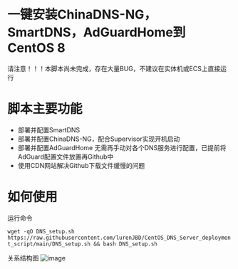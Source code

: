 # 一键安装ChinaDNS-NG，SmartDNS，AdGuardHome到CentOS 8
请注意！！！本脚本尚未完成，存在大量BUG，不建议在实体机或ECS上直接运行

# 脚本主要功能 
- 部署并配置SmartDNS
- 部署并配置ChinaDNS-NG，配合Supervisor实现开机启动
- 部署并配置AdGuardHome
无需再手动对各个DNS服务进行配置，已提前将AdGuard配置文件放置再Github中
- 使用CDN网站解决Github下载文件缓慢的问题

# 如何使用
运行命令

`wget -qO DNS_setup.sh https://raw.githubusercontent.com/lurenJBD/CentOS_DNS_Server_deployment_script/main/DNS_setup.sh && bash DNS_setup.sh `

关系结构图
![image](https://user-images.githubusercontent.com/31967654/111603435-51037480-880f-11eb-95ec-fcde89af4bc5.png)
